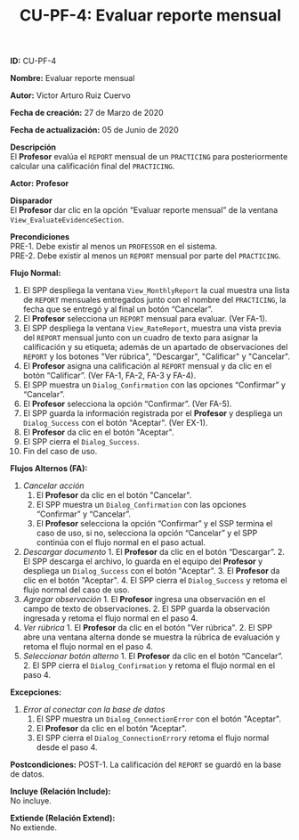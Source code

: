 ﻿--- 
layout: page 
title: "CU-PF-4: Evaluar reporte mensual" 
permalink: /design-specification/uc-descriptions/professor/cu-pf-4/ 
hide_hero: true 
---
**ID:** CU-PF-4  

**Nombre:** Evaluar reporte mensual

**Autor:** Victor Arturo Ruiz Cuervo  

**Fecha de creación:** 27 de Marzo de 2020  

**Fecha de actualización:** 05 de Junio de 2020  

**Descripción**  
El **Profesor** evalúa el ``REPORT`` mensual de un ``PRACTICING`` para posteriormente calcular una calificación final del ``PRACTICING``.  

**Actor:** **Profesor**  

**Disparador**  
El **Profesor** dar clic en la opción “Evaluar reporte mensual” de la ventana ``View_EvaluateEvidenceSection``.  

**Precondiciones**  
PRE-1. Debe existir al menos un ``PROFESSOR`` en el sistema.  
PRE-2. Debe existir al menos un ``REPORT`` mensual por parte del ``PRACTICING``.   

**Flujo Normal:**  
1.	El SPP despliega la ventana ``View_MonthlyReport`` la cual muestra una lista de ``REPORT`` mensuales entregados junto con el nombre del ``PRACTICING``, la fecha que se entregó y al final un botón “Cancelar”.
2.	El **Profesor** selecciona un ``REPORT`` mensual para evaluar. (Ver FA-1). 
3.	El SPP despliega la ventana ``View_RateReport``, muestra una vista previa del ``REPORT`` mensual junto con un cuadro de texto para asignar la calificación y su etiqueta; además de un apartado de observaciones del ``REPORT`` y los botones "Ver rúbrica", "Descargar", "Calificar" y "Cancelar".
4.	El **Profesor** asigna una calificación al ``REPORT`` mensual y da clic en el botón “Calificar”. (Ver FA-1, FA-2, FA-3 y FA-4). 
5.	El SPP muestra un ``Dialog_Confirmation`` con las opciones “Confirmar” y “Cancelar”.
6.	El **Profesor** selecciona la opción “Confirmar”. (Ver FA-5). 
7.	El SPP guarda la información registrada por el **Profesor** y despliega un ``Dialog_Success`` con el botón "Aceptar". (Ver EX-1).
8.	 El **Profesor** da clic en el botón "Aceptar".
9.	El SPP cierra el ``Dialog_Success``.
10.	Fin del caso de uso.

**Flujos Alternos (FA):**  
  1. *Cancelar acción*
	  1.	El **Profesor** da clic en el botón "Cancelar".
	  2.	El SPP muestra un ``Dialog_Confirmation`` con las opciones “Confirmar” y “Cancelar”. 
	  3.	El **Profesor** selecciona la opción “Confirmar” y el SSP termina el caso de uso, si no, selecciona la opción “Cancelar” y el SPP continúa con el flujo normal en el paso actual.
  2.	*Descargar documento*
	  1.	El **Profesor** da clic en el botón “Descargar”.
	  2.	El SPP descarga el archivo, lo guarda en el equipo del **Profesor** y despliega un ``Dialog_Success`` con el botón "Aceptar".
	  3.	El **Profesor** da clic en el botón "Aceptar".
	  4.	El SPP cierra el ``Dialog_Success`` y retoma el flujo normal del caso de uso.
  3.	*Agregar observación*
	  1.	El **Profesor** ingresa una observación en el campo de texto de observaciones.
	  2.	El SPP guarda la observación ingresada y retoma el flujo normal en el paso 4.
  4.	*Ver rúbrica*
	  1. El **Profesor** da clic en el botón "Ver rúbrica".
	  2. El SPP abre una ventana alterna donde se muestra la rúbrica de evaluación y retoma el flujo normal en el paso 4.	
  5.	*Seleccionar botón alterno*
	  1.	El **Profesor** da clic en el botón “Cancelar”.
	  2.	El SPP cierra el ``Dialog_Confirmation`` y retoma el flujo normal en el paso 4. 

**Excepciones:**  
   1. *Error al conectar con la base de datos*
	   1.	El SPP muestra un ``Dialog_ConnectionError`` con el botón "Aceptar". 
	   2.	El **Profesor** da clic en el botón “Aceptar".
	   3.	El SPP cierra el ``Dialog_ConnectionError``y retoma el flujo normal desde el paso 4.

**Postcondiciones:** 
POST-1. La calificación del ``REPORT`` se guardó en la base de datos.   

**Incluye (Relación Include):**  
No incluye.  

**Extiende (Relación Extend):**  
No extiende.  
